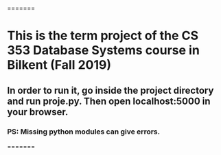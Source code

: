 =======
# This is the term project of the CS 353 Database Systems course in Bilkent (Fall 2019)
## In order to run it, go inside the project directory and run proje.py. Then open localhost:5000 in your browser.
### PS: Missing python modules can give errors.
=======
